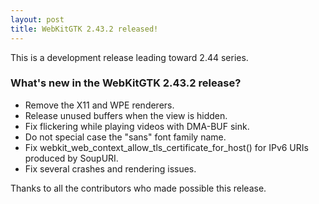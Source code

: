 ```yaml
---
layout: post
title: WebKitGTK 2.43.2 released!
---
```


This is a development release leading toward 2.44 series.

### What's new in the WebKitGTK 2.43.2 release?

 - Remove the X11 and WPE renderers.
 - Release unused buffers when the view is hidden.
 - Fix flickering while playing videos with DMA-BUF sink.
 - Do not special case the "sans" font family name.
 - Fix webkit_web_context_allow_tls_certificate_for_host() for IPv6 URIs produced by SoupURI.
 - Fix several crashes and rendering issues.

Thanks to all the contributors who made possible this release.